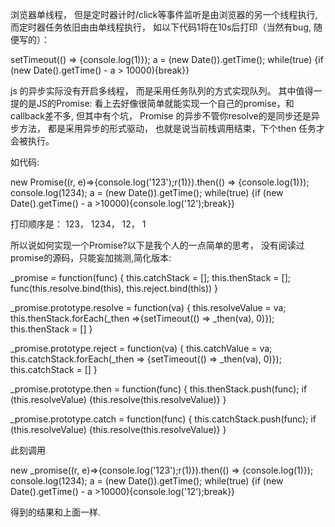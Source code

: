 浏览器单线程， 但是定时器计时/click等事件监听是由浏览器的另一个线程执行,而定时器任务依旧由由单线程执行， 如以下代码1将在10s后打印（当然有bug, 随便写的）：

setTimeout(() => {console.log(1)}); a = (new Date()).getTime(); while(true) {if (new Date().getTime() - a > 10000){break}}


js 的异步实际没有开启多线程， 而是采用任务队列的方式实现队列。
其中值得一提的是JS的Promise: 看上去好像很简单就能实现一个自己的promise，和callback差不多, 但其中有个坑， Promise 的异步不管你resolve的是同步还是异步方法， 都是采用异步的形式驱动， 也就是说当前栈调用结束，下个then 任务才会被执行。

如代码:

new Promise((r, e)=>{console.log('123');r(1)}).then(() => {console.log(1)});  console.log(1234); a = (new Date()).getTime(); while(true) {if (new Date().getTime() - a >10000){console.log('12');break}}

打印顺序是： 123， 1234， 12， 1

所以说如何实现一个Promise?以下是我个人的一点简单的思考， 没有阅读过promise的源码，只能妄加揣测,简化版本:

_promise = function(func) {
    this.catchStack = []; this.thenStack = [];
    func(this.resolve.bind(this), this.reject.bind(this))
}

_promise.prototype.resolve = function(va) { this.resolveValue = va; this.thenStack.forEach(_then =>{setTimeout(() => _then(va), 0)}); this.thenStack = [] }

_promise.prototype.reject = function(va) { this.catchValue = va; this.catchStack.forEach(_then => {setTimeout(() => _then(va), 0)}); this.catchStack = [] }

_promise.prototype.then = function(func) { this.thenStack.push(func); if (this.resolveValue) {this.resolve(this.resolveValue)} }

_promise.prototype.catch = function(func) { this.catchStack.push(func); if (this.resolveValue) {this.resolve(this.resolveValue)} }

此刻调用

new _promise((r, e)=>{console.log('123');r(1)}).then(() => {console.log(1)});  console.log(1234); a = (new Date()).getTime(); while(true) {if (new Date().getTime() - a >10000){console.log('12');break}}

得到的结果和上面一样.
